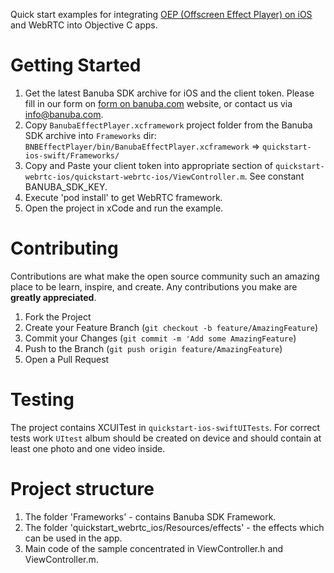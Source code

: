 Quick start examples for integrating [OEP (Offscreen Effect Player) on iOS](https://docs.banuba.com/face-ar-sdk/ios/ios_getting_started) and WebRTC into Objective C apps.

# Getting Started

1. Get the latest Banuba SDK archive for iOS and the client token. Please fill in our form on [form on banuba.com](https://www.banuba.com/face-filters-sdk) website, or contact us via [info@banuba.com](mailto:info@banuba.com).
2. Copy `BanubaEffectPlayer.xcframework` project folder from the Banuba SDK archive into `Frameworks` dir:
    `BNBEffectPlayer/bin/BanubaEffectPlayer.xcframework` => `quickstart-ios-swift/Frameworks/`
3. Copy and Paste your client token into appropriate section of `quickstart-webrtc-ios/quickstart-webrtc-ios/ViewController.m`. See constant BANUBA_SDK_KEY.
4. Execute 'pod install' to get WebRTC framework.
5. Open the project in xCode and run the example.

# Contributing

Contributions are what make the open source community such an amazing place to be learn, inspire, and create. Any contributions you make are **greatly appreciated**.

1. Fork the Project
2. Create your Feature Branch (`git checkout -b feature/AmazingFeature`)
3. Commit your Changes (`git commit -m 'Add some AmazingFeature`)
4. Push to the Branch (`git push origin feature/AmazingFeature`)
5. Open a Pull Request

# Testing

The project contains XCUITest in `quickstart-ios-swiftUITests`. For correct tests work `UItest` album should be created on device and should contain at least one photo and one video inside.

# Project structure

1. The folder 'Frameworks' - contains Banuba SDK Framework.
2. The folder 'quickstart_webrtc_ios/Resources/effects' - the effects which can be used in the app.
3. Main code of the sample concentrated in ViewController.h and ViewController.m.